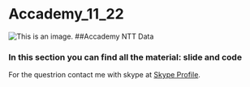 # Accademy_11_22

![This is an image](https://myoctocat.com/assets/images/base-octocat.svg).
##Accademy NTT Data
### In this section you can find all the material: slide and code
For the questrion contact me with skype at [Skype Profile](https://join.skype.com/invite/fkw5ggvn4co5). 
